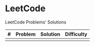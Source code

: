 # LeetCode
LeetCode Problems' Solutions

| # | Problem | Solution | Difficulty |
| :---         |     :---:      |     :---:      |          ---: |
|              |                |                |               |
